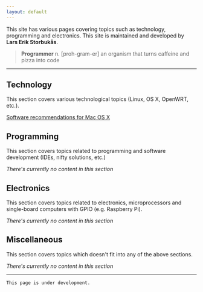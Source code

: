 ```yaml
---
layout: default
---
```


This site has various pages covering topics such as technology, programming and electronics. This site is maintained and developed by **Lars Erik Storbukås**.

> **Programmer**
> n. [proh-gram-er]
> an organism that turns caffeine and pizza into code

------

## [](#technology)Technology

This section covers various technological topics (Linux, OS X, OpenWRT, etc.).

[Software recommendations for Mac OS X](mac)

## [](#programming)Programming

This section covers topics related to programming and software development (IDEs, nifty solutions, etc.)

_There's currently no content in this section_

## [](#electronics)Electronics

This section covers topics related to electronics, microprocessors and single-board computers with GPIO (e.g. Raspberry Pi).

_There's currently no content in this section_

## [](#electronics)Miscellaneous

This section covers topics which doesn't fit into any of the above sections.

_There's currently no content in this section_

------

```
This page is under development.
```
